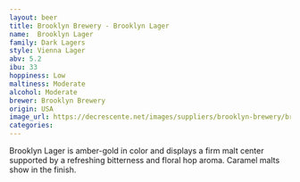 ```yaml
---
layout: beer
title: Brooklyn Brewery - Brooklyn Lager
name:  Brooklyn Lager
family: Dark Lagers
style: Vienna Lager
abv: 5.2
ibu: 33
hoppiness: Low
maltiness: Moderate
alcohol: Moderate
brewer: Brooklyn Brewery
origin: USA
image_url: https://decrescente.net/images/suppliers/brooklyn-brewery/brooklyn-lager/lager-bottle-lg.png
categories:
---
```


Brooklyn Lager is amber-gold in color and displays a firm malt center supported by a refreshing bitterness and floral hop aroma. Caramel malts show in the finish.